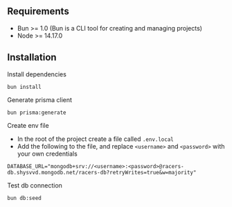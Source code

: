 ## Requirements

- Bun >= 1.0 (Bun is a CLI tool for creating and managing projects)
- Node >= 14.17.0

## Installation

Install dependencies

`bun install`

Generate prisma client

`bun prisma:generate`

Create env file

- In the root of the project create a file called `.env.local`
- Add the following to the file, and replace `<username>` and `<password>` with your own credentials

`DATABASE_URL="mongodb+srv://<username>:<password>@racers-db.shysvvd.mongodb.net/racers-db?retryWrites=true&w=majority"`

Test db connection

`bun db:seed`
